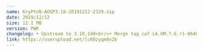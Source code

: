 ```yaml
---
name: KryPtoN-AOSP3.18-20191212-2329.zip
date: 2019/12/12
size: 12.1 MB
version: PWR
changelog: • Upstream to 3.18.140<br/>• Merge tag caf LA.UM.7.6.r1-06400-89xx.0 of<br/>• I forgot
link: https://userupload.net/lc60zyqm8v2b
---
```

